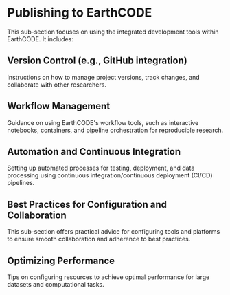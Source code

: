 # Publishing to EarthCODE

This sub-section focuses on using the integrated development tools within EarthCODE. It includes:

## Version Control (e.g., GitHub integration)

Instructions on how to manage project versions, track changes, and collaborate with other researchers.

## Workflow Management

Guidance on using EarthCODE's workflow tools, such as interactive notebooks, containers, and pipeline orchestration for reproducible research.

## Automation and Continuous Integration

Setting up automated processes for testing, deployment, and data processing using continuous integration/continuous deployment (CI/CD) pipelines.

## Best Practices for Configuration and Collaboration
This sub-section offers practical advice for configuring tools and platforms to ensure smooth collaboration and adherence to best practices.

## Optimizing Performance

Tips on configuring resources to achieve optimal performance for large datasets and computational tasks.

